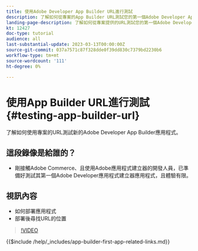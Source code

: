 ```yaml
---
title: 使用Adobe Developer App Builder URL進行測試
description: 了解如何從專案的App Builder URL測試您的第一個Adobe Developer App Builder應用程式。
landing-page-description: 了解如何從專案提供的URL測試您的第一個Adobe Developer App Builder應用程式。
kt: 12427
doc-type: tutorial
audience: all
last-substantial-update: 2023-03-13T00:00:00Z
source-git-commit: 037a7571c87f328dde0f39dd830c7379bd2230b6
workflow-type: tm+mt
source-wordcount: '111'
ht-degree: 0%

---
```



# 使用App Builder URL進行測試 {#testing-app-builder-url}

了解如何使用專案的URL測試新的Adobe Developer App Builder應用程式。

## 這段錄像是給誰的？

* 剛接觸Adobe Commerce、且使用Adobe應用程式建立器的開發人員，已準備好測試其第一個Adobe Developer應用程式建立器應用程式，且體驗有限。

## 視訊內容

* 如何部署應用程式
* 部署後尋找URL的位置

>[!VIDEO](https://video.tv.adobe.com/v/3416664)

{{$include /help/_includes/app-builder-first-app-related-links.md}}
